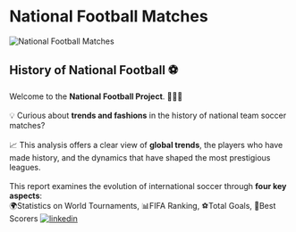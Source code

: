# National Football Matches
![National Football Matches](https://github.com/user-attachments/assets/3830a730-44e5-4001-acf8-36c1511e7a5d)

##  History of National Football ⚽
Welcome to the **National Football Project**. 🧑🏻‍💻
\
\
💡 Curious about **trends and fashions** in the history of national team soccer matches?
\
\
📈 This analysis offers a clear view of **global trends**, the players who have made history, and the dynamics that have shaped the most prestigious leagues.
\
\
This report examines the evolution of international soccer through **four key aspects**:\
🌍Statistics on World Tournaments, 📊FIFA Ranking, ⚽Total Goals, 🏅Best Scorers
[![linkedin](https://img.shields.io/badge/linkedin-0A66C2?style=for-the-badge&logo=linkedin&logoColor=white)](https://www.linkedin.com/in/francescozaratti/)

